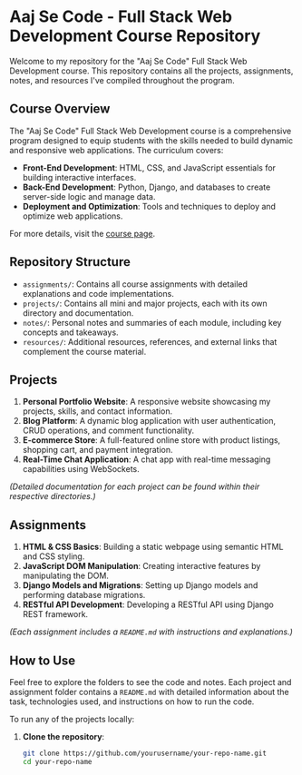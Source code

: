 # Aaj Se Code - Full Stack Web Development Course Repository

Welcome to my repository for the "Aaj Se Code" Full Stack Web Development course. This repository contains all the projects, assignments, notes, and resources I've compiled throughout the program.

## Course Overview

The "Aaj Se Code" Full Stack Web Development course is a comprehensive program designed to equip students with the skills needed to build dynamic and responsive web applications. The curriculum covers:

- **Front-End Development**: HTML, CSS, and JavaScript essentials for building interactive interfaces.
- **Back-End Development**: Python, Django, and databases to create server-side logic and manage data.
- **Deployment and Optimization**: Tools and techniques to deploy and optimize web applications.

For more details, visit the [course page](https://courses.aajsecode.com/courses/full-stack-development-vaarun-sinha-663f10c1b48d0c3f23f4ac0b).

## Repository Structure

- `assignments/`: Contains all course assignments with detailed explanations and code implementations.
- `projects/`: Contains all mini and major projects, each with its own directory and documentation.
- `notes/`: Personal notes and summaries of each module, including key concepts and takeaways.
- `resources/`: Additional resources, references, and external links that complement the course material.

## Projects

1. **Personal Portfolio Website**: A responsive website showcasing my projects, skills, and contact information.
2. **Blog Platform**: A dynamic blog application with user authentication, CRUD operations, and comment functionality.
3. **E-commerce Store**: A full-featured online store with product listings, shopping cart, and payment integration.
4. **Real-Time Chat Application**: A chat app with real-time messaging capabilities using WebSockets.

*(Detailed documentation for each project can be found within their respective directories.)*

## Assignments

1. **HTML & CSS Basics**: Building a static webpage using semantic HTML and CSS styling.
2. **JavaScript DOM Manipulation**: Creating interactive features by manipulating the DOM.
3. **Django Models and Migrations**: Setting up Django models and performing database migrations.
4. **RESTful API Development**: Developing a RESTful API using Django REST framework.

*(Each assignment includes a `README.md` with instructions and explanations.)*

## How to Use

Feel free to explore the folders to see the code and notes. Each project and assignment folder contains a `README.md` with detailed information about the task, technologies used, and instructions on how to run the code.

To run any of the projects locally:

1. **Clone the repository**:
   ```bash
   git clone https://github.com/yourusername/your-repo-name.git
   cd your-repo-name
